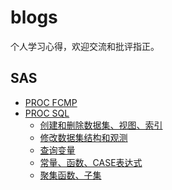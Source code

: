 # blogs
个人学习心得，欢迎交流和批评指正。

## SAS

- [PROC FCMP]()
- [PROC SQL]()
  - [创建和删除数据集、视图、索引](./SAS/PROC%20SQL/PROC%20SQL%20001.md)
  - [修改数据集结构和观测](./SAS/PROC%20SQL/PROC%20SQL%20002.md)
  - [查询变量](./SAS/PROC%20SQL/PROC%20SQL%20003.md)
  - [常量、函数、CASE表达式](./SAS/PROC%20SQL/PROC%20SQL%20004.md)
  - [聚集函数、子集](./SAS/PROC%20SQL/PROC%20SQL%20005.md)
